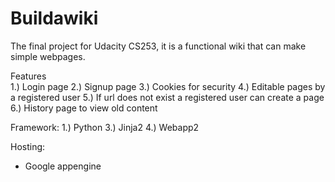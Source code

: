 Buildawiki
==========
The final project for Udacity CS253, it is a functional wiki that can make simple webpages.

Features<br>
  1.) Login page
  2.) Signup page
  3.) Cookies for security
  4.) Editable pages by a registered user
  5.) If url does not exist a registered user can create a page
  6.) History page to view old content
  
  
Framework:
  1.) Python
  3.) Jinja2
  4.) Webapp2
  
Hosting:
  - Google appengine
  
